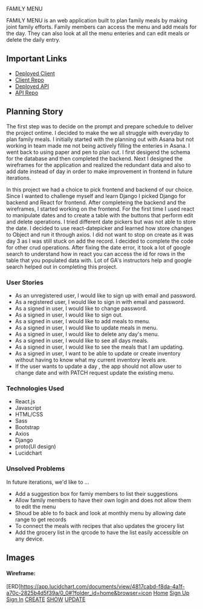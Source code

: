 
FAMILY MENU

FAMILY MENU is an web application built to plan family meals by making joint family efforts. Family members can access the menu and add meals for the day. They can also look at all the menu enteries and can edit meals or delete the daily entry.

## Important Links

- [Deployed Client]()
- [Client Repo](https://github.com/monikan2018/Project_menu_frontend)
- [Deployed API]()
- [API Repo](https://github.com/monikan2018/Project_menu_backend)

## Planning Story

The first step was to decide on the prompt and prepare schedule to deliver the project ontime. I decided to make the we all struggle with everyday to plan family meals. I initially started with the planning out with Asana but not working in team made me not being actively filling the enteries in Asana. I went back to using paper and pen to plan out. I first desigend the schema for the database and then completed the backend. Next I designed the wireframes for the application and realized the redundant data and also to add date instead of day in order to make improvement in frontend in future iterations.

In this project we had a choice to pick frontend and backend of our choice. Since I wanted to challenge myself and learn Django I picked Django for backend and React for frontend. After completeing the backend and the wireframes, I started working on the frontend. For the first time I used react to manipulate dates and to create a table with the buttons that perform edit and delete operations. I tried different date pickers but was not able to store the date. I decided to use react-datepicker and learned how store changes to Object and run it through axios. I did not want to stop on create as it was day 3 as I was still stuck on add the record. I decided to complete the code for other crud operations.
After fixing the date error, it took a lot of google search to understand how in react you can access the id for rows in the table that you populated data with. Lot of GA's instructors help and google search helped out in completing this project.

### User Stories

- As an unregistered user, I would like to sign up with email and password.
- As a registered user, I would like to sign in with email and password.
- As a signed in user, I would like to change password.
- As a signed in user, I would like to sign out.
- As a signed in user, I would like to add meals to menu.
- As a signed in user, I would like to update meals in menu.
- As a signed in user, I would like to delete any day's menu.
- As a signed in user, I would like to see all days meals.
- As a signed in user, I would like to see the meals that I am updating.
- As a signed in user, I want to be able to update or create inventory without
  having to know what my current inventory levels are.
- If the user wants to update a day , the app should not allow user to change
  date and with PATCH request update the existing menu.

### Technologies Used

- React.js
- Javascript
- HTML/CSS
- Sass
- Bootstrap
- Axios
- Django
- proto(UI design)
- Lucidchart

### Unsolved Problems

In future iterations, we'd like to ...

- Add a suggestion box for famiy members to list their suggestions
- Allow family members to have their own login and does not allow them to edit the menu
- Shoud be able to fo back and look at monthly menu by allowing date range to get records
- To connect the meals with recipes that also updates the grocery list
- Add the grocery list in the qrcode to have the list easily accessible on any device.

## Images

#### Wireframe:
[ERD]https://app.lucidchart.com/documents/view/4817cabd-f8da-4a1f-a70c-2825b4d5f39a/0_0#?folder_id=home&browser=icon
[Home](https://i.imgur.com/zVmPXau.png)
[Sign Up](https://i.imgur.com/tSZEbx2.png)
[Sign In](https://i.imgur.com/PemHvsQ.png)
[CREATE](https://i.imgur.com/NjAAvJf.png)
[SHOW](https://i.imgur.com/z9Fzlo0.png)
[UPDATE](https://i.imgur.com/GN5FlQu.png)
